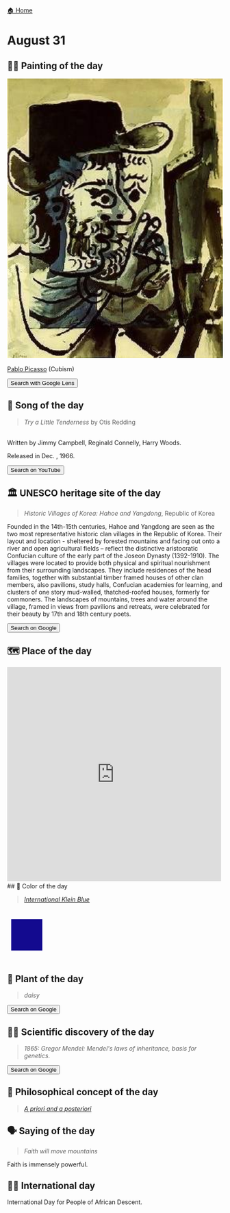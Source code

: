 
[🏠 Home](../../index.md)

# August 31

## 🧑‍🎨 Painting of the day

<img width="600" src="../img/Pablo_Picasso_6.jpg">

[Pablo Picasso](http://en.wikipedia.org/wiki/Pablo_Picasso) (Cubism)

<button class="btn btn-success"
onclick=" window.open('https://lens.google.com/uploadbyurl?url=https://iretes.github.io/one-a-day/data/img/Pablo_Picasso_6.jpg','_blank')">
Search with Google Lens
</button>

## 🎼 Song of the day

> *Try a Little Tenderness*
by Otis Redding

<br />Written by Jimmy Campbell, Reginald Connelly, Harry Woods.

Released in Dec. , 1966.

<button class="btn btn-success"
onclick=" window.open('http://www.youtube.com/search?q=Try a Little Tenderness by Otis Redding','_blank')">
Search on YouTube
</button>

## 🏛️ UNESCO heritage site of the day

> *Historic Villages of Korea: Hahoe and Yangdong*, Republic of Korea

<p>Founded in the 14th-15th centuries, Hahoe and Yangdong are seen as the two most representative historic clan villages in the Republic of Korea. Their layout and location - sheltered by forested mountains and facing out onto a river and open agricultural fields – reflect the distinctive aristocratic Confucian culture of the early part of the Joseon Dynasty (1392-1910). The villages were located to provide both physical and spiritual nourishment from their surrounding landscapes. They include residences of the head families, together with substantial timber framed houses of other clan members, also pavilions, study halls, Confucian academies for learning, and clusters of one story mud-walled, thatched-roofed houses, formerly for commoners. The landscapes of mountains, trees and water around the village, framed in views from pavilions and retreats, were celebrated for their beauty by 17th and 18th century poets.</p>

<button class="btn btn-success"
onclick=" window.open('http://www.google.com/search?q=Historic Villages of Korea: Hahoe and Yangdong','_blank')">
Search on Google
</button>

## 🗺️ Place of the day

<iframe
src="https://www.mapcrunch.com"
name="mapcrunch"
width="500"
height="500"
allowTransparency="true"
scrolling="no"
frameborder="0"
>
</iframe>
## 🎨 Color of the day

> *[International Klein Blue](https://en.wikipedia.org/wiki/Shades_of_Blue#International_Klein_Blue)*

<div style="color:#130a8f; font-size: 100px;">&#9632;</div>

## 🌿 Plant of the day

> *daisy*

<button class="btn btn-success"
onclick=" window.open('http://www.google.com/search?q=daisy','_blank')">
Search on Google
</button>

## 🧑‍🔬 Scientific discovery of the day

> *1865: Gregor Mendel: Mendel's laws of inheritance, basis for genetics.*

<button class="btn btn-success"
onclick=" window.open('http://www.google.com/search?q=1865: Gregor Mendel: Mendel s laws of inheritance, basis for genetics.','_blank')"> 
Search on Google
</button>

## 💭 Philosophical concept of the day

> *[A priori and a posteriori](https://en.wikipedia.org/wiki/A_priori_and_a_posteriori)*

## 🗣️ Saying of the day

> *Faith will move mountains*

Faith is immensely powerful. 

## 🏳️‍🌈 International day

International Day for People of African Descent.